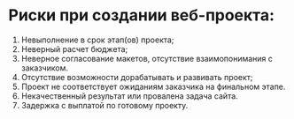 # Риски при создании веб-проекта:
1. Невыполнение в срок этап(ов) проекта;
2. Неверный расчет бюджета;
3. Неверное согласование макетов, отсутствие взаимопонимания с заказчиком.
4. Отсутствие возможности дорабатывать и развивать проект;
5. Проект не соответствует ожиданиям заказчика на финальном этапе.
6. Некачественный результат или провалена задача сайта.
7. Задержка с выплатой по готовому проекту.
